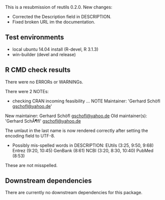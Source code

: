 This is a resubmission of reutils 0.2.0. New changes:

- Corrected the Description field in DESCRIPTION.
- Fixed broken URL im the documentation.

## Test environments
* local ubuntu 14.04 install (R-devel, R 3.1.3)
* win-builder (devel and release)

## R CMD check results
There were no ERRORs or WARNINGs. 

There were 2 NOTEs:

* checking CRAN incoming feasibility ... NOTE
Maintainer: 'Gerhard Schöfl <gschofl@yahoo.de>'

New maintainer:
  Gerhard Schöfl <gschofl@yahoo.de>
Old maintainer(s):
  'Gerhard SchÃ¶fl' <gschofl@yahoo.de>

The umlaut in the last name is now rendered correctly after setting the
encoding field to UTF-8.

* Possibly mis-spelled words in DESCRIPTION:
  EUtils (3:25, 9:50, 9:68)
  Entrez (9:20, 10:45)
  GenBank (8:61)
  NCBI (3:20, 8:30, 10:40)
  PubMed (8:53)

These are not misspelled.

## Downstream dependencies
There are currently no downstream dependencies for this package.
